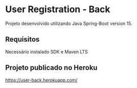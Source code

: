 # User Registration - Back

Projeto desenvolvido utilizando Java Spring-Boot version 15.

## Requisitos

Necessário instalado SDK e Maven LTS

## Projeto publicado no Heroku

https://user-back.herokuapp.com/
